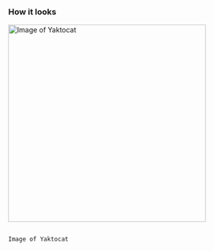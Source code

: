 ### How it looks

<img alt="Image of Yaktocat" src=https://octodex.github.com/images/yaktocat.png width=400>


```md

Image of Yaktocat



